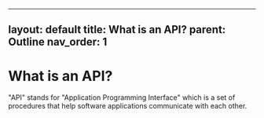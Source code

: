 ---
 layout: default
 title: What is an API? 
 parent: Outline
 nav_order: 1
 ---
 
 # What is an API?
 
"API" stands for "Application Programming Interface" which is a set of procedures that help software applications communicate with each other.
